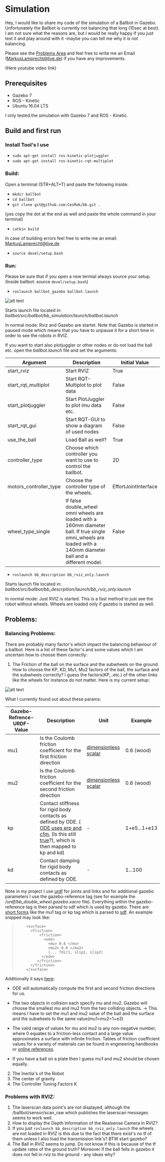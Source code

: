 # Simulation

Hey, I would like to share my code of the simulation of a Ballbot in Gazebo. Unfortunately the Ballbot is currently not balancing that long (10sec at best). I am not sure what the reasons are, but I would be really happy if you just test it and play around with it -maybe you can tell me why it is not balancing.

Please see the [Problems Area](https://github.com/CesMak/bb/wiki/Simulation#Problems) and feel free to write me an Email (MarkusLamprecht@live.de) if you have any improvements. 

(Here youtube video link) 

## Prerequisites
* Gazebo 7
* ROS - Kinetic
* Ubuntu 16.04 LTS

I only tested the simulation with Gazebo 7 and ROS - Kinetic.

## Build and first run
### Install Tool's I use
* `sudo apt-get install ros-kinetic-plotjuggler`
* `sudo apt-get install ros-kinetic-rqt-multiplot `

### Build:
Open a terminal (STR+ALT+T) and paste the following inside:
* `mkdir ballbot`
* `cd ballbot`
* `git clone git@github.com:CesMak/bb.git .`

(yes copy the dot at the end as well and paste the whole command in your terminal)

* `catkin build`

In case of building errors feel free to write me an email: MarkusLamprecht@live.de

* `source devel/setup.bash`

### Run:
Please be sure that if you open a new termial always source your setup. (Inside ballbot: source `devel/setup.bash`)

* `roslaunch ballbot_gazebo ballbot.launch `

![alt text][pic1]

[pic1]: https://github.com/CesMak/bb/blob/master/img/ballbot_gazebo.png "Gazebo+Rviz"


Starts launch file located in: _ballbot/src/ballbot/bb_simulation/launch/ballbot.launch_

In normal mode: Rviz and Gazebo are startet. Note that Gazebo is started in paused mode which means that you have to unpause it for a short time in order to see the robots in RVIZ.

If you want to start also plotjuggler or other nodes or do not load the ball etc. open the _ballbot.launch_ file and set the arguments:

| Argument      | Description   | Initial Value 
| ------------- |-------------| -------------|
| start_rviz     | Start RVIZ | True |
| start_rqt_multiplot     | Start RQT-Multiplot to plot data | False |
| start_plotjuggler     | Start PlotJuggler to plot imu data etc. | False |
| start_rqt_gui     | Start RQT-GUI to show a diagram of used nodes | False |
| use_the_ball     | Load Ball as well? | True |
| controller_type    | Choose which controller you want to use to control the ballbot.  | 2D |
| motors_controller_type  | Choose the controller type of the wheels. | EffortJointInterface |
| wheel_type_single  | If false double_wheel omni wheels are loaded with a 160mm diameter ball. If true single omni_wheels are loaded with a 140mm diameter ball and a different model. | False |

* `roslaunch bb_description bb_rviz_only.launch`

Starts launch file located in: _ballbot/src/ballbot/bb_descrpition/launch/bb_rviz_only.launch_

In normal mode: Just RVIZ is started. This is a fast method to just see the robot without wheels. Wheels are loaded only if gazebo is started as well.


## Problems:
<a name="Problems"></a>
### Balancing Problems:
There are probably many factor's which impact the balancing behaviour of a ballbot. Here is a list of these factor's and some values which I am uncertain how to choose them correctly:

1. The Friction of the ball on the surface and the subwheels on the ground. 
<a name="gazebo_params"></a>
How to choose the KP, KD, Mu1, Mu2 factors of the ball, the surface and the subwheels correctly? I guess the factors(KP,..etc.) of the other links like the wheels for instance do not matter. Here is my current setup:

![alt text][gazebo_params]

[gazebo_params]: https://github.com/CesMak/bb/blob/master/img/Gazebo_Simulation_Params.png "Choose Gazebo Prams"

What I currently found out about these params:

| Gazebo-Refrence-URDF-Value | Description   | Unit | Example |
| ------------- |-------------| -------------| --|
| mu1    | Is the Coulomb friction coefficient for the first friction direction | [dimensionless scalar](https://socratic.org/questions/explain-why-the-coefficient-of-friction-has-no-units) | 0.6 (wood)
| mu2    | Is the Coulomb friction coefficient for the second friction direction | [dimensionless scalar](https://socratic.org/questions/explain-why-the-coefficient-of-friction-has-no-units) | 0.6 (wood)
| kp    |Contact stiffness for rigid body contacts as defined by ODE. ( [ODE uses erp and cfm](http://www.ode.org/ode-latest-userguide.html#sec_7_3_7), (Is this still [true](http://answers.gazebosim.org/question/13807/is-soft_cfm-and-soft_erp-utilized-by-ode/)?), which is then mapped to kp and kd) | - |1+e5...1+e13|
| kd    |Contact damping for rigid body contacts as defined by ODE. | - | 1...100|

Note in my project I use [urdf](http://wiki.ros.org/urdf/XML) for joints and links and for additional gazebo parameters I use the gazebo-reference tag (see for example the _/urdf/bb_double_wheel.gazebo.xacro_ file). Everything within the gazebo-reference tag is then parsed to sdf which is used by gazebo. There are [short forms](http://gazebosim.org/tutorials?tut=ros_urdf&cat=connect_ros) like the mu1 tag or kp tag which is parsed to [sdf](http://sdformat.org/spec?ver=1.5&elem=collision#ode_fdir1). An example snipped may look like:

>         <surface>
>           <friction>
>               <friction>
>                 <ode>
>                   <mu> 0.6 </mu>
>                   <mu2> 0.6 </mu2>
>                   (... fdir1, slip1, slip2)
>                </ode>
>              </friction>
>           </friction>
>         </surface>

Additionally it says [here](http://gazebosim.org/tutorials?tut=friction):
* ODE will automatically compute the first and second friction directions for us.

* The two objects in collision each specify mu and mu2. Gazebo will choose the smallest mu and mu2 from the two colliding objects. -> This means I have to set the mu1 and mu2 value of the ball and the surface and the subwheels to the same value(mu1=mu2=1+e3)

* The valid range of values for mu and mu2 is any non-negative number, where 0 equates to a friction-less contact and a large value approximates a surface with infinite friction. Tables of friction coefficient values for a variety of materials can be found in engineering handbooks or [online references](https://www.engineeringtoolbox.com/friction-coefficients-d_778.html).

* If you have a ball on a plate then I guess mu1 and mu2 should be chosen equally. 

2. The Inertia's of the Robot
3. The center of gravity 
4. The Controller Tuning Factors K

### Problems with RVIZ:

1. The laserscan data point's are not displayed, although the /ballbot/sensor/scan_raw which publishes the laserscan messages seems to work well.
2. How to display the Depth Information of the Realsense Camera in RVIZ? 
3. If you just `roslaunch bb_description bb_rviz_only.launch` the wheels are not loaded in RVIZ is this due to the fact that there exist's no tf of them unless I also load the transmission link's? BTW start gazebo? 
4. The Ball in RVIZ seems to jump. Do not know if this is because of the tf update rates of the ground truth? Moreover if the ball fells in gazebo it does not fell in rviz to the ground - any ideas why?



